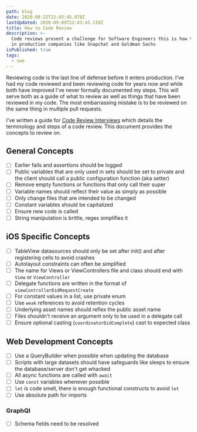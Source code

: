 ```yaml
---
path: blog
date: 2020-08-22T22:43:45.078Z
lastUpdated: 2020-09-09T22:43:45.119Z
title: How to Code Review
description: >-
  Code reviews present a challenge for Software Engineers this is how to do it
  in production companies like Snapchat and Goldman Sachs
isPublished: true
tags:
  - swe
---
```


Reviewing code is the last line of defense before it enters production. I've had my code reviewed and been reviewing code for years now and while both have improved I've never formally documented my steps. This will serve both as a guide of what to review as well as things that have been reviewed in my code. The most embarrassing mistake is to be reviewed on the same thing in multiple pull requests.

I've written a guide for [Code Review Interviews](https://marcusmth.com/how-to-ace-your-code-review-interview/) which details the terminology and steps of a code review. This document provides the concepts to review on.

## General Concepts

- [ ] Earlier fails and assertions should be logged
- [ ] Public variables that are only used in sets should be set to private and the client should call a public configuration function (aka setter)
- [ ] Remove empty functions or functions that only call their super
- [ ] Variable names should reflect their value as simply as possible
- [ ] Only change files that are intended to be changed
- [ ] Constant variables should be capitalized
- [ ] Ensure new code is called
- [ ] String manipulation is brittle, regex simplifies it

## iOS Specific Concepts

- [ ] TableView datasources should only be set after init() and after registering cells to avoid crashes
- [ ] Autolayout constraints can often be simplified
- [ ] The name for Views or ViewControllers file and class should end with `View` or `ViewController`
- [ ] Delegate functions are written in the format of `viewControllerDidRequestCreate`
- [ ] For constant values in a list, use private enum
- [ ] Use `weak` references to avoid retention cycles
- [ ] Underlying asset names should reflex the public asset name
- [ ] Files shouldn't receive an argument only to be used in a delegate call
- [ ] Ensure optional casting (`coordinatorDidComplete`) cast to expected class

## Web Development Concepts

- [ ] Use a QueryBuilder when possible when updating the database
- [ ] Scripts with large datasets should have safeguards like sleeps to ensure the database/server don't get whacked
- [ ] All async functions are called with `await`
- [ ] Use `const` variables whenever possible
- [ ] `let` is code smell, there is enough functional constructs to avoid `let`
- [ ] Use absolute path for imports

### GraphQl

- [ ] Schema fields need to be resolved
